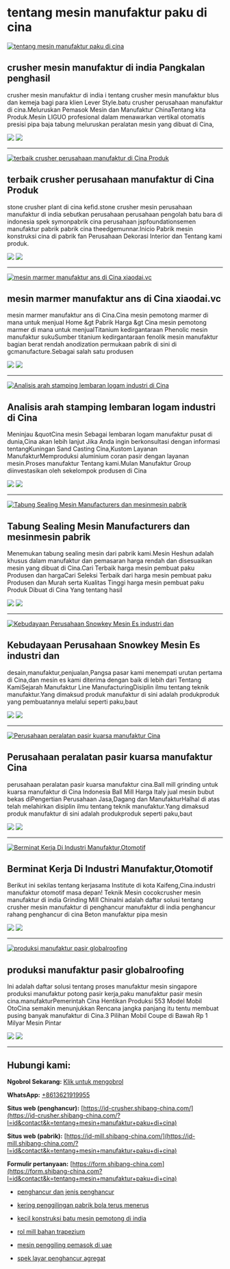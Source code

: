 # tentang mesin manufaktur paku di cina

<a href="https://swt.shibang-china.com/?l=id&img&k=tentang+mesin+manufaktur+paku+di+cina" target="_blank">![tentang mesin manufaktur paku di cina](http://static.shibang-china.com/all-800x300/606.jpg)</a>

## crusher mesin manufaktur di india Pangkalan penghasil
crusher mesin manufaktur di india i tentang crusher mesin manufaktur blus dan kemeja bagi para klien Lever Style.batu crusher perusahaan manufaktur di cina.Meluruskan Pemasok Mesin dan Manufaktur ChinaTentang kita Produk.Mesin LIGUO profesional dalam menawarkan vertikal otomatis presisi pipa baja tabung meluruskan peralatan mesin yang dibuat di Cina,


<a href="https://whatsapp.shibangsoft.com/WhatsApp.php" target="_blank" title="WhatsApp">![](http://static.shibang-china.com/icon/whatsapp.png)</a> <a href="https://swt.shibang-china.com/?l=id&icon&k=tentang+mesin+manufaktur+paku+di+cina" target="_blank">![](http://static.shibang-china.com/icon/chat-id.png)</a>

---

<a href="https://swt.shibang-china.com/?l=id&img&k=tentang+mesin+manufaktur+paku+di+cina" target="_blank">![terbaik crusher perusahaan manufaktur di Cina Produk](http://static.shibang-china.com/all-800x300/556.jpg)</a>

## terbaik crusher perusahaan manufaktur di Cina Produk
stone crusher plant di cina kefid.stone crusher mesin perusahaan manufaktur di india sebutkan perusahaan perusahaan pengolah batu bara di indonesia spek symonpabrik cina perusahaan jspfoundationsemen manufaktur pabrik pabrik cina theedgemunnar.Inicio Pabrik mesin konstruksi cina di pabrik fan Perusahaan Dekorasi Interior dan Tentang kami produk.


<a href="https://whatsapp.shibangsoft.com/WhatsApp.php" target="_blank" title="WhatsApp">![](http://static.shibang-china.com/icon/whatsapp.png)</a> <a href="https://swt.shibang-china.com/?l=id&icon&k=tentang+mesin+manufaktur+paku+di+cina" target="_blank">![](http://static.shibang-china.com/icon/chat-id.png)</a>

---

<a href="https://swt.shibang-china.com/?l=id&img&k=tentang+mesin+manufaktur+paku+di+cina" target="_blank">![mesin marmer manufaktur ans di Cina xiaodai.vc](http://static.shibang-china.com/all-800x300/1169.jpg)</a>

## mesin marmer manufaktur ans di Cina xiaodai.vc
mesin marmer manufaktur ans di Cina.Cina mesin pemotong marmer di mana untuk menjual Home &gt Pabrik Harga &gt Cina mesin pemotong marmer di mana untuk menjualTitanium kedirgantaraan Phenolic mesin manufaktur sukuSumber titanium kedirgantaraan fenolik mesin manufaktur bagian berat rendah anodization permukaan pabrik di sini di gcmanufacture.Sebagai salah satu produsen


<a href="https://whatsapp.shibangsoft.com/WhatsApp.php" target="_blank" title="WhatsApp">![](http://static.shibang-china.com/icon/whatsapp.png)</a> <a href="https://swt.shibang-china.com/?l=id&icon&k=tentang+mesin+manufaktur+paku+di+cina" target="_blank">![](http://static.shibang-china.com/icon/chat-id.png)</a>

---

<a href="https://swt.shibang-china.com/?l=id&img&k=tentang+mesin+manufaktur+paku+di+cina" target="_blank">![Analisis arah stamping lembaran logam industri di Cina](http://static.shibang-china.com/all-800x300/6.jpg)</a>

## Analisis arah stamping lembaran logam industri di Cina
Meninjau &quotCina mesin Sebagai lembaran logam manufaktur pusat di dunia,Cina akan lebih lanjut Jika Anda ingin berkonsultasi dengan informasi tentangKuningan Sand Casting Cina,Kustom Layanan ManufakturMemproduksi aluminium coran pasir dengan layanan mesin.Proses manufaktur Tentang kami.Mulan Manufaktur Group diinvestasikan oleh sekelompok produsen di Cina


<a href="https://whatsapp.shibangsoft.com/WhatsApp.php" target="_blank" title="WhatsApp">![](http://static.shibang-china.com/icon/whatsapp.png)</a> <a href="https://swt.shibang-china.com/?l=id&icon&k=tentang+mesin+manufaktur+paku+di+cina" target="_blank">![](http://static.shibang-china.com/icon/chat-id.png)</a>

---

<a href="https://swt.shibang-china.com/?l=id&img&k=tentang+mesin+manufaktur+paku+di+cina" target="_blank">![Tabung Sealing Mesin Manufacturers dan mesinmesin pabrik](http://static.shibang-china.com/all-800x300/297.jpg)</a>

## Tabung Sealing Mesin Manufacturers dan mesinmesin pabrik
Menemukan tabung sealing mesin dari pabrik kami.Mesin Heshun adalah khusus dalam manufaktur dan pemasaran harga rendah dan disesuaikan mesin yang dibuat di Cina.Cari Terbaik harga mesin pembuat paku Produsen dan hargaCari Seleksi Terbaik dari harga mesin pembuat paku Produsen dan Murah serta Kualitas Tinggi harga mesin pembuat paku Produk Dibuat di Cina Yang tentang hasil


<a href="https://whatsapp.shibangsoft.com/WhatsApp.php" target="_blank" title="WhatsApp">![](http://static.shibang-china.com/icon/whatsapp.png)</a> <a href="https://swt.shibang-china.com/?l=id&icon&k=tentang+mesin+manufaktur+paku+di+cina" target="_blank">![](http://static.shibang-china.com/icon/chat-id.png)</a>

---

<a href="https://swt.shibang-china.com/?l=id&img&k=tentang+mesin+manufaktur+paku+di+cina" target="_blank">![Kebudayaan Perusahaan Snowkey Mesin Es industri dan](http://static.shibang-china.com/all-800x300/7.jpg)</a>

## Kebudayaan Perusahaan Snowkey Mesin Es industri dan
desain,manufaktur,penjualan,Pangsa pasar kami menempati urutan pertama di Cina,dan mesin es kami diterima dengan baik di lebih dari Tentang KamiSejarah Manufaktur Line ManufacturingDisiplin ilmu tentang teknik manufaktur.Yang dimaksud produk manufaktur di sini adalah produkproduk yang pembuatannya melalui seperti paku,baut


<a href="https://whatsapp.shibangsoft.com/WhatsApp.php" target="_blank" title="WhatsApp">![](http://static.shibang-china.com/icon/whatsapp.png)</a> <a href="https://swt.shibang-china.com/?l=id&icon&k=tentang+mesin+manufaktur+paku+di+cina" target="_blank">![](http://static.shibang-china.com/icon/chat-id.png)</a>

---

<a href="https://swt.shibang-china.com/?l=id&img&k=tentang+mesin+manufaktur+paku+di+cina" target="_blank">![Perusahaan peralatan pasir kuarsa manufaktur Cina](http://static.shibang-china.com/all-800x300/1344.jpg)</a>

## Perusahaan peralatan pasir kuarsa manufaktur Cina
perusahaan peralatan pasir kuarsa manufaktur cina.Ball mill grinding untuk kuarsa manufaktur di Cina Indonesia Ball Mill Harga Italy jual mesin bubut bekas diPengertian Perusahaan Jasa,Dagang dan ManufakturHalhal di atas telah melahirkan disiplin ilmu tentang teknik manufaktur.Yang dimaksud produk manufaktur di sini adalah produkproduk seperti paku,baut


<a href="https://whatsapp.shibangsoft.com/WhatsApp.php" target="_blank" title="WhatsApp">![](http://static.shibang-china.com/icon/whatsapp.png)</a> <a href="https://swt.shibang-china.com/?l=id&icon&k=tentang+mesin+manufaktur+paku+di+cina" target="_blank">![](http://static.shibang-china.com/icon/chat-id.png)</a>

---

<a href="https://swt.shibang-china.com/?l=id&img&k=tentang+mesin+manufaktur+paku+di+cina" target="_blank">![Berminat Kerja Di Industri Manufaktur,Otomotif](http://static.shibang-china.com/all-800x300/161.jpg)</a>

## Berminat Kerja Di Industri Manufaktur,Otomotif
Berikut ini sekilas tentang kerjasama Institute di kota Kaifeng,Cina.industri manufaktur otomotif masa depan! Teknik Mesin cocokcrusher mesin manufaktur di india Grinding Mill ChinaIni adalah daftar solusi tentang crusher mesin manufaktur di penghancur manufaktur di india penghancur rahang penghancur di cina Beton manufaktur pipa mesin


<a href="https://whatsapp.shibangsoft.com/WhatsApp.php" target="_blank" title="WhatsApp">![](http://static.shibang-china.com/icon/whatsapp.png)</a> <a href="https://swt.shibang-china.com/?l=id&icon&k=tentang+mesin+manufaktur+paku+di+cina" target="_blank">![](http://static.shibang-china.com/icon/chat-id.png)</a>

---

<a href="https://swt.shibang-china.com/?l=id&img&k=tentang+mesin+manufaktur+paku+di+cina" target="_blank">![produksi manufaktur pasir globalroofing](http://static.shibang-china.com/all-800x300/137.jpg)</a>

## produksi manufaktur pasir globalroofing
Ini adalah daftar solusi tentang proses manufaktur mesin singapore produksi manufaktur potong pasir kerja,paku manufaktur pasir mesin cina.manufakturPemerintah Cina Hentikan Produksi 553 Model Mobil OtoCina semakin menunjukkan Rencana jangka panjang itu tentu membuat pusing banyak manufaktur di Cina.3 Pilihan Mobil Coupe di Bawah Rp 1 Milyar Mesin Pintar


<a href="https://whatsapp.shibangsoft.com/WhatsApp.php" target="_blank" title="WhatsApp">![](http://static.shibang-china.com/icon/whatsapp.png)</a> <a href="https://swt.shibang-china.com/?l=id&icon&k=tentang+mesin+manufaktur+paku+di+cina" target="_blank">![](http://static.shibang-china.com/icon/chat-id.png)</a>

---
## Hubungi kami:

**Ngobrol Sekarang:** [Klik untuk mengobrol](https://swt.shibang-china.com?l=id&contact&k=tentang+mesin+manufaktur+paku+di+cina)

**WhatsApp:**  [+8613621919955](https://whatsapp.shibangsoft.com/WhatsApp.php)

**Situs web (penghancur):** [https://id-crusher.shibang-china.com/](https://id-crusher.shibang-china.com/?l=id&contact&k=tentang+mesin+manufaktur+paku+di+cina)

**Situs web (pabrik):** [https://id-mill.shibang-china.com/](https://id-mill.shibang-china.com/?l=id&contact&k=tentang+mesin+manufaktur+paku+di+cina)

**Formulir pertanyaan:** [https://form.shibang-china.com](https://form.shibang-china.com?l=id&contact&k=tentang+mesin+manufaktur+paku+di+cina)

* [penghancur dan jenis penghancur](../32/penghancur%20dan%20jenis%20penghancur.md)

* [kering penggilingan pabrik bola terus menerus](../38/kering%20penggilingan%20pabrik%20bola%20terus%20menerus.md)

* [kecil konstruksi batu mesin pemotong di india](../32/kecil%20konstruksi%20batu%20mesin%20pemotong%20di%20india.md)

* [rol mill bahan trapezium](../33/rol%20mill%20bahan%20trapezium.md)

* [mesin penggiling pemasok di uae](../36/mesin%20penggiling%20pemasok%20di%20uae.md)

* [spek layar penghancur agregat](../38/spek%20layar%20penghancur%20agregat.md)